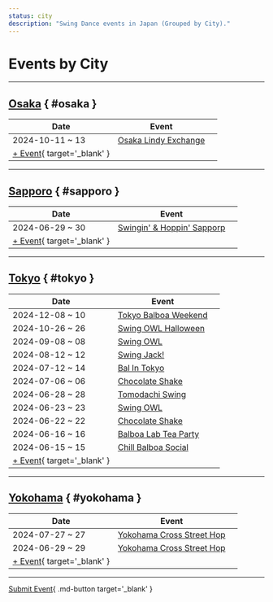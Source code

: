 ```yaml
---
status: city
description: "Swing Dance events in Japan (Grouped by City)."
---
```


# Events by City

---

## <a id=osaka></a>[Osaka](#osaka) { #osaka }

| Date | Event | |
| --- | --- | --- |
| 2024-10-11 ~ 13 | [Osaka Lindy Exchange](osaka-lindy-exchange-2024.md) |  |
| [+ Event](https://github.com/swingdance/events/issues/new?assignees=&labels=add+event&projects=&template=02-add_entity.yml&title=%5B2024%2Fjp%5D%20%3CName%3E&region=jp&province=Osaka&city=Osaka&org_id=&date_starts=2024-&date_ends=2024-){ target='_blank' }

---

## <a id=sapporo></a>[Sapporo](#sapporo) { #sapporo }

| Date | Event | |
| --- | --- | --- |
| 2024-06-29 ~ 30 | [Swingin' & Hoppin' Sapporp](swingin-n-hoppin-sapporp-2024.md) |  |
| [+ Event](https://github.com/swingdance/events/issues/new?assignees=&labels=add+event&projects=&template=02-add_entity.yml&title=%5B2024%2Fjp%5D%20%3CName%3E&region=jp&province=Sapporo&city=Sapporo&org_id=&date_starts=2024-&date_ends=2024-){ target='_blank' }

---

## <a id=tokyo></a>[Tokyo](#tokyo) { #tokyo }

| Date | Event | |
| --- | --- | --- |
| 2024-12-08 ~ 10 | [Tokyo Balboa Weekend](tokyo-balboa-weekend-2024.md) |  |
| 2024-10-26 ~ 26 | [Swing OWL Halloween](swing-owl-halloween-2024.md) |  |
| 2024-09-08 ~ 08 | [Swing OWL](swing-owl-08-2024.md) |  |
| 2024-08-12 ~ 12 | [Swing Jack!](swing-jack-2024.md) |  |
| 2024-07-12 ~ 14 | [Bal In Tokyo](bal-in-tokyo-2024.md) |  |
| 2024-07-06 ~ 06 | [Chocolate Shake](chocolate-shake-07-2024.md) |  |
| 2024-06-28 ~ 28 | [Tomodachi Swing](tomodachi-swing-2024.md) |  |
| 2024-06-23 ~ 23 | [Swing OWL](swing-owl-06-2024.md) |  |
| 2024-06-22 ~ 22 | [Chocolate Shake](chocolate-shake-06-2024.md) |  |
| 2024-06-16 ~ 16 | [Balboa Lab Tea Party](balboa-lab-tea-party-2024.md) |  |
| 2024-06-15 ~ 15 | [Chill Balboa Social](chill-balboa-social-2024.md) |  |
| [+ Event](https://github.com/swingdance/events/issues/new?assignees=&labels=add+event&projects=&template=02-add_entity.yml&title=%5B2024%2Fjp%5D%20%3CName%3E&region=jp&province=Tokyo&city=Tokyo&org_id=&date_starts=2024-&date_ends=2024-){ target='_blank' }

---

## <a id=yokohama></a>[Yokohama](#yokohama) { #yokohama }

| Date | Event | |
| --- | --- | --- |
| 2024-07-27 ~ 27 | [Yokohama Cross Street Hop](yokohama-cross-street-hop-07-2024.md) |  |
| 2024-06-29 ~ 29 | [Yokohama Cross Street Hop](yokohama-cross-street-hop-06-2024.md) |  |
| [+ Event](https://github.com/swingdance/events/issues/new?assignees=&labels=add+event&projects=&template=02-add_entity.yml&title=%5B2024%2Fjp%5D%20%3CName%3E&region=jp&province=Yokohama&city=Yokohama&org_id=&date_starts=2024-&date_ends=2024-){ target='_blank' }

---

[Submit Event](https://github.com/swingdance/events/issues/new?assignees=&labels=add+event&projects=&template=02-add_entity.yml&title=%5Bjp%5D%20%3CName%3E&region=jp&province=&city=&org_id=2024){ .md-button target='_blank' }

